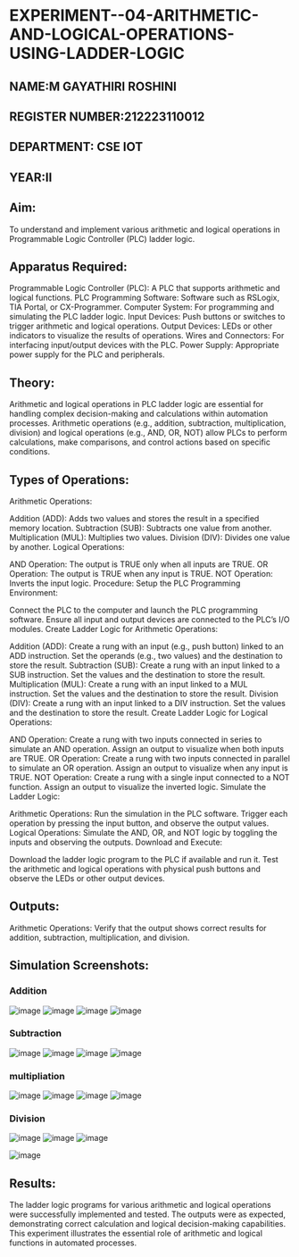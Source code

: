 # EXPERIMENT--04-ARITHMETIC-AND-LOGICAL-OPERATIONS-USING-LADDER-LOGIC
##  NAME:M GAYATHIRI ROSHINI 
## REGISTER NUMBER:212223110012
## DEPARTMENT: CSE IOT
## YEAR:II
## Aim:
To understand and implement various arithmetic and logical operations in Programmable Logic Controller (PLC) ladder logic.

## Apparatus Required:
Programmable Logic Controller (PLC): A PLC that supports arithmetic and logical functions.
PLC Programming Software: Software such as RSLogix, TIA Portal, or CX-Programmer.
Computer System: For programming and simulating the PLC ladder logic.
Input Devices: Push buttons or switches to trigger arithmetic and logical operations.
Output Devices: LEDs or other indicators to visualize the results of operations.
Wires and Connectors: For interfacing input/output devices with the PLC.
Power Supply: Appropriate power supply for the PLC and peripherals.
## Theory:
Arithmetic and logical operations in PLC ladder logic are essential for handling complex decision-making and calculations within automation processes. Arithmetic operations (e.g., addition, subtraction, multiplication, division) and logical operations (e.g., AND, OR, NOT) allow PLCs to perform calculations, make comparisons, and control actions based on specific conditions.

## Types of Operations:
Arithmetic Operations:

Addition (ADD): Adds two values and stores the result in a specified memory location.
Subtraction (SUB): Subtracts one value from another.
Multiplication (MUL): Multiplies two values.
Division (DIV): Divides one value by another.
Logical Operations:

AND Operation: The output is TRUE only when all inputs are TRUE.
OR Operation: The output is TRUE when any input is TRUE.
NOT Operation: Inverts the input logic.
Procedure:
Setup the PLC Programming Environment:

Connect the PLC to the computer and launch the PLC programming software.
Ensure all input and output devices are connected to the PLC’s I/O modules.
Create Ladder Logic for Arithmetic Operations:

Addition (ADD):
Create a rung with an input (e.g., push button) linked to an ADD instruction.
Set the operands (e.g., two values) and the destination to store the result.
Subtraction (SUB):
Create a rung with an input linked to a SUB instruction.
Set the values and the destination to store the result.
Multiplication (MUL):
Create a rung with an input linked to a MUL instruction.
Set the values and the destination to store the result.
Division (DIV):
Create a rung with an input linked to a DIV instruction.
Set the values and the destination to store the result.
Create Ladder Logic for Logical Operations:

AND Operation:
Create a rung with two inputs connected in series to simulate an AND operation.
Assign an output to visualize when both inputs are TRUE.
OR Operation:
Create a rung with two inputs connected in parallel to simulate an OR operation.
Assign an output to visualize when any input is TRUE.
NOT Operation:
Create a rung with a single input connected to a NOT function.
Assign an output to visualize the inverted logic.
Simulate the Ladder Logic:

Arithmetic Operations:
Run the simulation in the PLC software. Trigger each operation by pressing the input button, and observe the output values.
Logical Operations:
Simulate the AND, OR, and NOT logic by toggling the inputs and observing the outputs.
Download and Execute:

Download the ladder logic program to the PLC if available and run it.
Test the arithmetic and logical operations with physical push buttons and observe the LEDs or other output devices.


## Outputs:
Arithmetic Operations: Verify that the output shows correct results for addition, subtraction, multiplication, and division.

##  Simulation Screenshots:
### Addition 
![image](https://github.com/user-attachments/assets/09da847f-3f30-4779-a9c1-185dff17b768)
![image](https://github.com/user-attachments/assets/86cbdbb0-dbed-43f1-9967-1a9163699796)
![image](https://github.com/user-attachments/assets/a61750bf-ed15-4b74-a4ce-e3f3b5f1e7bd)
![image](https://github.com/user-attachments/assets/0b8e7945-9164-4d45-81ff-5f8e3cdaa41a)



### Subtraction

![image](https://github.com/user-attachments/assets/df17e6fb-3cbf-4f80-be25-873ac5ccf889)
![image](https://github.com/user-attachments/assets/77b7eb22-a1a7-47c1-acf0-06369d0b3b1d)
![image](https://github.com/user-attachments/assets/73c43db9-1baf-4c80-92b5-e5d9cf530228)
![image](https://github.com/user-attachments/assets/9e689520-ef77-41e8-af87-c9c398a3a203)

### multipliation

![image](https://github.com/user-attachments/assets/781f998f-b9bb-4b9f-af45-3b5b17849f05)
![image](https://github.com/user-attachments/assets/da4a328b-eadf-4df5-bdb7-47060652481d)
![image](https://github.com/user-attachments/assets/671a25ba-c893-47e4-9ca7-6ff3dbbb955a)
![image](https://github.com/user-attachments/assets/444c14c6-cf22-4c10-a5f7-5e25bb1fd754)


### Division
![image](https://github.com/user-attachments/assets/448af516-35d5-4379-a93d-743e93835398)
![image](https://github.com/user-attachments/assets/c3687f5c-347c-4a64-a709-bae910d91de2)
![image](https://github.com/user-attachments/assets/df630ae9-03c4-4bec-bfc1-ee7ea89f1e62)

![image](https://github.com/user-attachments/assets/096ccb51-c2e1-43b7-b556-fe98259a8bc7)


## Results:
The ladder logic programs for various arithmetic and logical operations were successfully implemented and tested. The outputs were as expected, demonstrating correct calculation and logical decision-making capabilities. This experiment illustrates the essential role of arithmetic and logical functions in automated processes.
